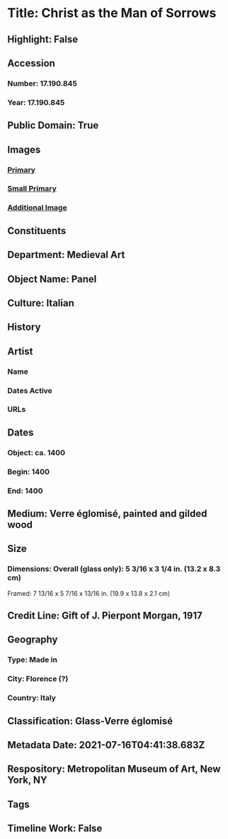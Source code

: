 # Title: Christ as the Man of Sorrows
## Highlight: False
## Accession
### Number: 17.190.845
### Year: 17.190.845
## Public Domain: True
## Images
### [Primary](https://images.metmuseum.org/CRDImages/md/original/sf17-190-845s1.jpg)
### [Small Primary](https://images.metmuseum.org/CRDImages/md/web-large/sf17-190-845s1.jpg)
### [Additional Image](https://images.metmuseum.org/CRDImages/md/original/sf17-190-845s2.jpg)
## Constituents
## Department: Medieval Art
## Object Name: Panel
## Culture: Italian
## History
## Artist
### Name
### Dates Active
### URLs
## Dates
### Object: ca. 1400
### Begin: 1400
### End: 1400
## Medium: Verre églomisé, painted and gilded wood
## Size
### Dimensions: Overall (glass only): 5 3/16 x 3 1/4 in. (13.2 x 8.3 cm)
Framed: 7 13/16 x 5 7/16 x 13/16 in. (19.9 x 13.8 x 2.1 cm)
## Credit Line: Gift of J. Pierpont Morgan, 1917
## Geography
### Type: Made in
### City: Florence (?)
### Country: Italy
## Classification: Glass-Verre églomisé
## Metadata Date: 2021-07-16T04:41:38.683Z
## Respository: Metropolitan Museum of Art, New York, NY
## Tags
## Timeline Work: False
